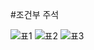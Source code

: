 #조건부 주석

![표1](http://postfiles12.naver.net/MjAxNzA2MDdfMTUy/MDAxNDk2ODM3NTEwMTQ4.DLVuHIIdbg3qoqIZ-gUR7UqMshmuE_LuC2DHIZXZqmcg.p33iTX1FrokQx8v9-yAm3bjJwNRpmTRYo_hWzZng0_wg.JPEG.ggoma1052k/1.JPG?type=w1)
![표2](http://postfiles5.naver.net/MjAxNzA2MDdfMzIg/MDAxNDk2ODM3NTEwNDk5.50iiOTfIHA8KWvNwm_I9v83ui-cQUnsfxXXY-vRb-0cg.AkIHNtruKJvN_klV72ITcoROWpaCZUf71Va0bYBU5FEg.JPEG.ggoma1052k/2.JPG?type=w1)
![표3](http://postfiles11.naver.net/MjAxNzA2MDdfMTQw/MDAxNDk2ODM3NTExNzM4.i1M1izykb7Gqjk_M_F9Azdz2MirW8xGutgA_jLOsTlgg.FaPzsU5kh-1H4werLNj_tn4bVHOP7_VerSXEGxw7c4Mg.JPEG.ggoma1052k/3.JPG?type=w1)